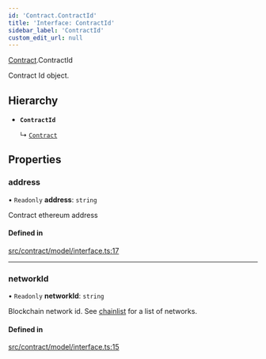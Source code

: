 ```yaml
---
id: 'Contract.ContractId'
title: 'Interface: ContractId'
sidebar_label: 'ContractId'
custom_edit_url: null
---
```


[Contract](../namespaces/Contract.md).ContractId

Contract Id object.

## Hierarchy

-   **`ContractId`**

    ↳ [`Contract`](Contract.Contract-1.md)

## Properties

### address

• `Readonly` **address**: `string`

Contract ethereum address

#### Defined in

[src/contract/model/interface.ts:17](https://github.com/leovigna/web3-redux/blob/a7bfc9c/src/contract/model/interface.ts#L17)

---

### networkId

• `Readonly` **networkId**: `string`

Blockchain network id.
See [chainlist](https://chainlist.org/) for a list of networks.

#### Defined in

[src/contract/model/interface.ts:15](https://github.com/leovigna/web3-redux/blob/a7bfc9c/src/contract/model/interface.ts#L15)
